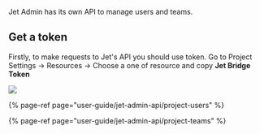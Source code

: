 Jet Admin has its own API to manage users and teams.

## Get a token

Firstly, to make requests to Jet's API you should use token. Go to Project Settings -&gt; Resources -&gt;  Choose a one of resource and copy **Jet Bridge Token**

![](https://gblobscdn.gitbook.com/assets%2F-LQ08RFAKZvFADEiXKFy%2F-MGKGpFtx9aSiMM06kEg%2F-MGKHTesO-nHwmSlZFPj%2Fimage.png?alt=media&token=a99ff047-a5d6-49c5-9d6f-ab6eeb350e5b)

{% page-ref page="user-guide/jet-admin-api/project-users" %}

{% page-ref page="user-guide/jet-admin-api/project-teams" %}



